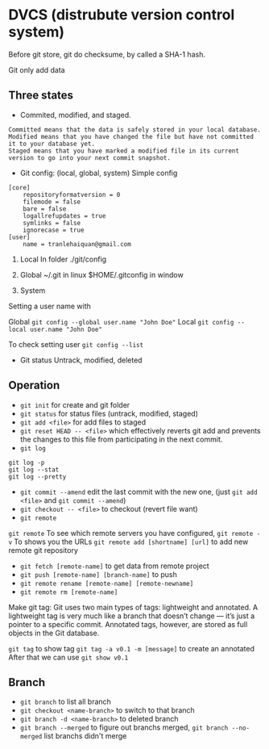 # DVCS (distrubute version control system)

Before git store, git do checksume, by called a SHA-1 hash.

Git only add data

## Three states

- Commited, modified, and staged.
```
Committed means that the data is safely stored in your local database. 
Modified means that you have changed the file but have not committed it to your database yet. 
Staged means that you have marked a modified file in its current version to go into your next commit snapshot.
```

- Git config: (local, global, system)
Simple config

```
[core]
	repositoryformatversion = 0
	filemode = false
	bare = false
	logallrefupdates = true
	symlinks = false
	ignorecase = true
[user]
	name = tranlehaiquan@gmail.com
```

1. Local
In folder ./git/config

2. Global
~/.git in linux
$HOME/.gitconfig in window

3. System

Setting a user name with 

Global `git config --global user.name "John Doe"`
Local `git config --local user.name "John Doe"`

To check setting user `git config --list`

- Git status
Untrack, modified, deleted

## Operation

- `git init` for create and git folder
- `git status` for status files (untrack, modified, staged)
- `git add <file>` for add files to staged
- `git reset HEAD -- <file>` which effectively reverts git add and prevents the changes to this file from participating in the next commit.
- `git log`
```
git log -p
git log --stat
git log --pretty
``` 
- `git commit --amend` edit the last commit with the new one, (just `git add <file>` and `git commit --amend`)
- `git checkout -- <file>` to checkout (revert file want)
- `git remote`

`git remote` To see which remote servers you have configured,
`git remote -v` To shows you the URLs
`git remote add [shortname] [url]` to add new remote git repository

- `git fetch [remote-name]` to get data from remote project
- `git push [remote-name] [branch-name]` to push
- `git remote rename [remote-name] [remote-newname]`
- `git remote rm [remote-name]` 

Make git tag:
Git uses two main types of tags: lightweight and annotated. A lightweight tag is very much like a branch that doesn’t change — it’s just a pointer to a specific commit. Annotated tags, however, are stored as full objects in the Git database. 

`git tag` to show tag
`git tag -a v0.1 -m [message]` to create an annotated
After that we can use `git show v0.1`

## Branch

- `git branch` to list all branch
- `git checkout <name-branch>` to switch to that branch
- `git branch -d <name-branch>` to deleted branch
- `git branch --merged` to figure out branchs merged, `git branch --no-merged` list branchs didn't merge